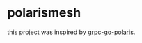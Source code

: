 # polarismesh

this project was inspired by [grpc-go-polaris](github.com/polarismesh/grpc-go-polaris).